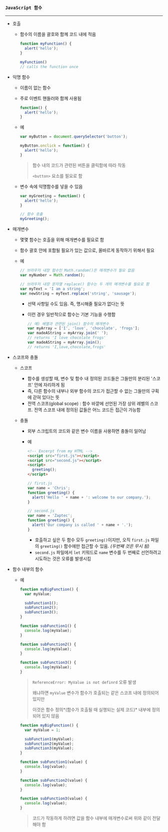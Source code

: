 ### `JavaScript 함수`

***

- 호출

  - 함수의 이름을 괄호와 함께 코드 내에 적음

    ```js
    function myFunction() {
      alert('hello');
    }
    
    myFunction()
    // calls the function once
    ```

- 익명 함수

  - 이름이 없는 함수

  - 주로 이벤트 핸들러와 함께 사용됨

    ```js
    function() {
      alert('hello');
    }
    ```

  - 예

    ```js
    var myButton = document.querySelector('button');
    
    myButton.onclick = function() {
      alert('hello');
    }
    ```

    >함수 내의 코드가 관련된 버튼을 클릭함에 따라 작동
    >
    >`<button>` 요소를 필요로 함

  - 변수 속에 익명함수를 넣을 수 있음

    ```js
    var myGreeting = function() {
      alert('hello');
    }
    
    // 함수 호출
    myGreeting();
    ```

- 매개변수

  - 몇몇 함수는 호출을 위해 매개변수를 필요로 함

  - 함수 괄호 안에 포함될 필요가 있는 값으로, 올바르게 동작하기 위해서 필요

  - 예

    ```js
    // 브라우저 내장 함수인 Math.random()은 매개변수가 필요 없음
    var myNumber = Math.random();
    
    // 브라우저 내장 문자열 replace() 함수는 두 개의 매개변수를 필요로 함
    var myText = 'I am a string';
    var newString = myText.replace('string', 'sausage');
    ```

    - 선택 사항일 수도 있음. 즉, 명시해줄 필요가 없다는 뜻

    - 이런 경우 일반적으로 함수는 기본 기능을 수행함

      ```js
      // 예) 배열과 관련된 join() 함수의 매개변수
      var myArray = ['I', 'love', 'chocolate', 'frogs'];
      var madeAString = myArray.join(' ');
      // returns 'I love chocolate frogs'
      var madeAString = myArray.join();
      // returns 'I,love,chocolate,frogs'
      ```

- 스코프와 충돌

  - 스코프

    - 함수를 생성할 때, 변수 및 함수 내 정의된 코드들은 그들만의 분리된 '스코프' 안에 자리하게 됨
    - 즉, 다른 함수의 내부나 외부 함수의 코드가 접근할 수 없는 그들만의 구획에 갇혀 있다는 뜻
    - 전역 스코프(global scope) : 함수 바깥에 선언된 가장 상위 레벨의 스코프. 전역 스코프 내에 정의된 값들은 어느 코드든 접근이 가능함

  - 충돌

    - 외부 스크립트의 코드와 같은 변수 이름을 사용하면 충돌이 일어남

    - 예

      ```html
      <!-- Excerpt from my HTML -->
      <script src="first.js"></script>
      <script src="second.js"></script>
      <script>
        greeting();
      </script>
      ```

      ```js
      // first.js
      var name = 'Chris';
      function greeting() {
        alert('Hello ' + name + ': welcome to our company.');
      }
      ```

      ```js
      // second.js
      var name = 'Zaptec';
      function greeting() {
        alert('Our company is called ' + name + '.');
      }
      ```

      - 호출하고 싶은 두 함수 모두 `greeting()`이지만, 오직 `first.js` 파일의 `greeting()` 함수에만 접근할 수 있음. *(두번째 것은 무시 됨)*
      - `second.js` 파일에서 `let` 키워드로 `name` 변수를 두 번째로 선언하려고 시도하는 것은 오류를 발생시킴

- 함수 내부의 함수

  - 예

    ```js
    function myBigFunction() {
      var myValue;
    
      subFunction1();
      subFunction2();
      subFunction3();
    }
    
    function subFunction1() {
      console.log(myValue);
    }
    
    function subFunction2() {
      console.log(myValue);
    }
    
    function subFunction3() {
      console.log(myValue);
    }
    ```

    >`ReferenceError: MyValue is not definrd` 오류 발생
    >
    >왜냐하면 `myValue` 변수가 함수가 호출되는 같은 스코프 내에 정의되어 있지만
    >
    >이것은 함수 정의*(함수가 호출될 때 실행되는 실제 코드)* 내부에 정의되어 있지 않음

    ```js
    function myBigFunction() {
      var myValue = 1;
    
      subFunction1(myValue);
      subFunction2(myValue);
      subFunction3(myValue);
    }
    
    function subFunction1(value) {
      console.log(value);
    }
    
    function subFunction2(value) {
      console.log(value);
    }
    
    function subFunction3(value) {
      console.log(value);
    }
    ```

    >코드가 작동하게 하려면 값을 함수 내부에 매개변수로써 위와 같이 전달해야 함

  